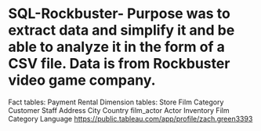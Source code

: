 # SQL-Rockbuster- Purpose was to extract data and simplify it and be able to analyze it in the form of a CSV file. Data is from Rockbuster video game company.
Fact tables:
Payment
Rental
Dimension tables: 
Store
Film Category
Customer
Staff 
Address 
City
Country
film_actor
Actor 
Inventory 
Film
Category 
Language
https://public.tableau.com/app/profile/zach.green3393
